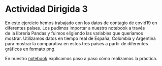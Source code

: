 # Actividad Dirigida 3

En este ejercicio hemos trabajado con los datos de contagio de covid19 en diferentes países. Los pudimos importar a nuestro notebook a través <br>
de la librería Pandas y fuimos eligiendo las variables que queríamos mostrar. Utilizamos datos en tiempo real de España, Colombia y Argentina <br> 
para mostrar la comparativa en estos tres países a partir de diferentes gráficos en formato png. <br>

En nuestro [notebook](https://github.com/nebrijas/periodismodedatos-robertogr19/blob/main/AD3_api-covid19-pandas-plot.ipynb) explicamos paso a paso cómo realizamos la práctica.
